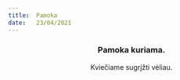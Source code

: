 ```yaml
---
title:  Pamoka
date:   23/04/2021
---
```


### <center>Pamoka kuriama.</center>
<center>Kviečiame sugrįžti vėliau.</center>